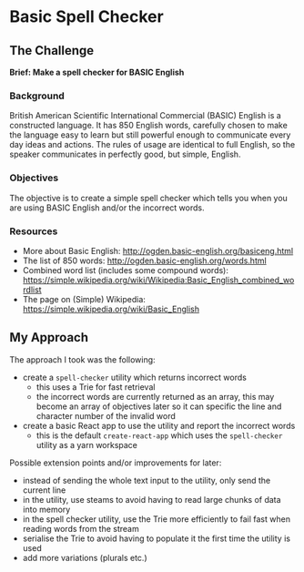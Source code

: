 # Basic Spell Checker

## The Challenge

**Brief: Make a spell checker for BASIC English**

### Background

British American Scientific International Commercial (BASIC) English is a constructed language. It has 850 English words, carefully chosen to make the language easy to learn but still powerful enough to communicate every day ideas and actions. The rules of usage are identical to full English, so the speaker communicates in perfectly good, but simple, English.

### Objectives

The objective is to create a simple spell checker which tells you when you are using BASIC English and/or the incorrect words.

### Resources

- More about Basic English: http://ogden.basic-english.org/basiceng.html
- The list of 850 words: http://ogden.basic-english.org/words.html
- Combined word list (includes some compound words): https://simple.wikipedia.org/wiki/Wikipedia:Basic_English_combined_wordlist
- The page on (Simple) Wikipedia: https://simple.wikipedia.org/wiki/Basic_English

## My Approach

The approach I took was the following:

- create a `spell-checker` utility which returns incorrect words
  - this uses a Trie for fast retrieval
  - the incorrect words are currently returned as an array, this may become an array of objectives later so it can specific the line and character number of the invalid word
- create a basic React app to use the utility and report the incorrect words
  - this is the default `create-react-app` which uses the `spell-checker` utility as a yarn workspace

Possible extension points and/or improvements for later:

- instead of sending the whole text input to the utility, only send the current line
- in the utility, use steams to avoid having to read large chunks of data into memory
- in the spell checker utility, use the Trie more efficiently to fail fast when reading words from the stream
- serialise the Trie to avoid having to populate it the first time the utility is used
- add more variations (plurals etc.)

